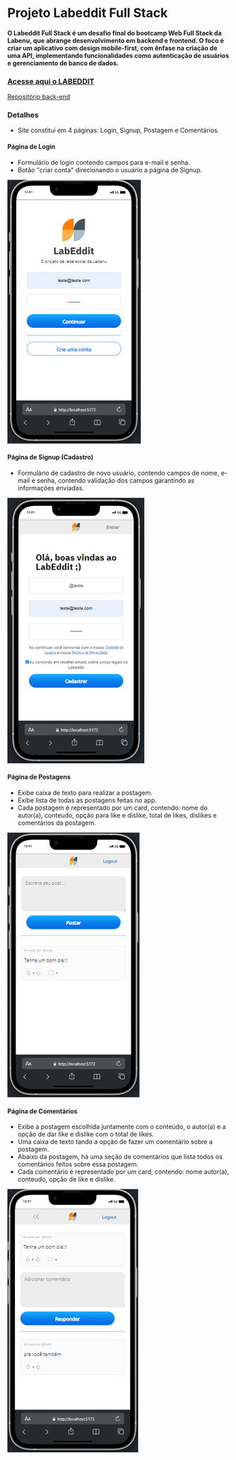 # Projeto Labeddit Full Stack

#### O Labeddit Full Stack é um desafio final do bootcamp Web Full Stack da Labenu, que abrange desenvolvimento em backend e frontend. O foco é criar um aplicativo com design mobile-first, com ênfase na criação de uma API, implementando funcionalidades como autenticação de usuários e gerenciamento de banco de dados.

### [Acesse aqui o LABEDDIT](https://rafaellabeddit.surge.sh)

[Repositório back-end](https://github.com/Rlopesn/Labecommerce-backend)

### Detalhes
- Site constitui em 4 páginas: Login, Signup, Postagem e Comentários.

#### Página de Login
- Formulário de login contendo campos para e-mail e senha.
- Botão "criar conta" direcionando o usuário a página de Signup.

![Login](./src/assets/img/login.png)

#### Página de Signup (Cadastro)
- Formulário de cadastro de novo usuário, contendo campos de nome, e-mail e senha, contendo validação dos campos garantindo as informações enviadas.

![Signup](./src/assets/img/signup.png)

#### Página de Postagens

- Exibe caixa de texto para realizar a postagem.
- Exibe lista de todas as postagens feitas no app.
- Cada postagem é representado por um card, contendo: nome do autor(a), conteudo, opção para like e dislike, total de likes, dislikes e comentários da postagem.

![Post](./src/assets/img/post.png)

#### Página de Comentários
- Exibe a postagem escolhida juntamente com o conteúdo, o autor(a) e a opção de dar like e dislike com o total de likes.
- Uma caixa de texto tando a opção de fazer um comentário sobre a postagem.
- Abaixo da postagem, há uma seção de comentários que lista todos os comentários feitos sobre essa postagem.
- Cada comentário é representado por um card, contendo: nome autor(a), conteudo, opção de like e dislike.

![Comment](./src/assets/img/comments.png)
